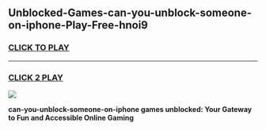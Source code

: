 
## Unblocked-Games-can-you-unblock-someone-on-iphone-Play-Free-hnoi9
<h3>
<a href="https://premium76.site?title=can-you-unblock-someone-on-iphone&ref=21A">CLICK TO PLAY</a></h3>
<hr>

<h3>
<a href="https://premium76.site?title=can-you-unblock-someone-on-iphone&ref=21A">CLICK 2 PLAY</a>
  
</h3>

<a href="https://premium76.site?title=can-you-unblock-someone-on-iphone&ref=21A"><img src="https://clearcache.store/games.png"></a>


**can-you-unblock-someone-on-iphone games unblocked: Your Gateway to Fun and Accessible Online Gaming**
